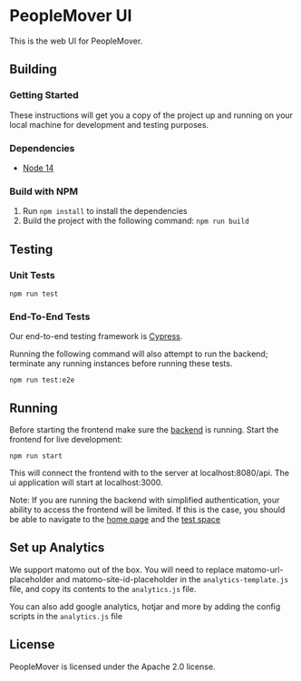 # PeopleMover UI
This is the web UI for PeopleMover.

## Building

### Getting Started
These instructions will get you a copy of the project up and running on your local machine for development and testing purposes.

### Dependencies
- [Node 14](https://nodejs.org)

### Build with NPM
1. Run `npm install` to install the dependencies
2. Build the project with the following command: `npm run build`

## Testing

### Unit Tests
```
npm run test
```

### End-To-End Tests
Our end-to-end testing framework is [Cypress](https://www.cypress.io/).

Running the following command will also attempt to run the backend; terminate any running instances before running these tests.

```
npm run test:e2e
```

## Running
Before starting the frontend make sure the [backend](../api/Readme.md) is running.
Start the frontend for live development:
```
npm run start
```
This will connect the frontend with to the server at localhost:8080/api.
The ui application will start at localhost:3000.

Note: If you are running the backend with simplified authentication, your ability to access the frontend will be limited.
If this is the case, you should be able to navigate to the [home page](http://localhost:3000) and the 
[test space](http://localhost:3000/aaaaaaaa-aaaa-aaaa-aaaa-aaaaaaaaaaaa)


## Set up Analytics
We support matomo out of the box. You will need to replace matomo-url-placeholder 
and matomo-site-id-placeholder in the `analytics-template.js` file, and copy its contents
to the `analytics.js` file.

You can also add google analytics, hotjar and more by adding the config scripts
in the `analytics.js` file

## License

PeopleMover is licensed under the Apache 2.0 license.
